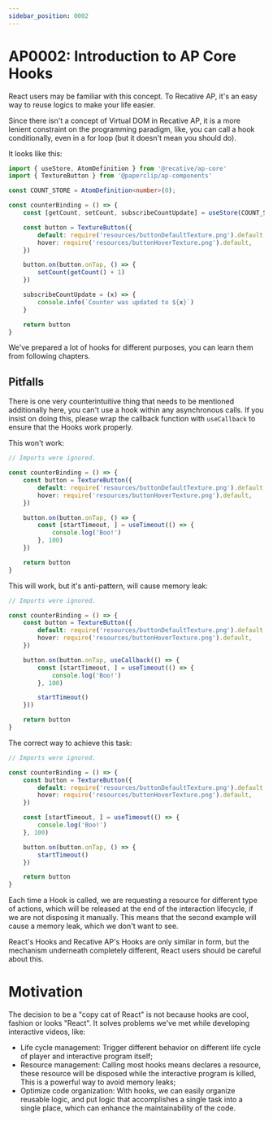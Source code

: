 ```yaml
---
sidebar_position: 0002
---
```


# AP0002: Introduction to AP Core Hooks

React users may be familiar with this concept. To Recative AP, it's an easy way to reuse
logics to make your life easier.

Since there isn't a concept of Virtual DOM in Recative AP, it is a more lenient
constraint on the programming paradigm, like, you can call a hook conditionally,
even in a for loop (but it doesn't mean you should do).

It looks like this:

```ts
import { useStore, AtomDefinition } from '@recative/ap-core'
import { TextureButton } from '@paperclip/ap-components'

const COUNT_STORE = AtomDefinition<number>(0);

const counterBinding = () => {
    const [getCount, setCount, subscribeCountUpdate] = useStore(COUNT_STORE)

    const button = TextureButton({
        default: require('resources/buttonDefaultTexture.png').default,
        hover: require('resources/buttonHoverTexture.png').default,
    })

    button.on(button.onTap, () => {
        setCount(getCount() + 1)
    })

    subscribeCountUpdate = (x) => {
        console.info(`Counter was updated to ${x}`)
    }

    return button
}
```

We've prepared a lot of hooks for different purposes, you can learn them from
following chapters.

## Pitfalls

There is one very counterintuitive thing that needs to be mentioned additionally
here, you can't use a hook within any asynchronous calls. If you insist on doing
this, please wrap the callback function with `useCallback` to ensure that the
Hooks work properly.

This won't work:

```ts
// Imports were ignored.

const counterBinding = () => {
    const button = TextureButton({
        default: require('resources/buttonDefaultTexture.png').default,
        hover: require('resources/buttonHoverTexture.png').default,
    })

    button.on(button.onTap, () => {
        const [startTimeout, ] = useTimeout(() => {
            console.log('Boo!')
        }, 100)
    })

    return button
}
```

This will work, but it's anti-pattern, will cause memory leak:

```ts
// Imports were ignored.

const counterBinding = () => {
    const button = TextureButton({
        default: require('resources/buttonDefaultTexture.png').default,
        hover: require('resources/buttonHoverTexture.png').default,
    })

    button.on(button.onTap, useCallback(() => {
        const [startTimeout, ] = useTimeout(() => {
            console.log('Boo!')
        }, 100)

        startTimeout()
    }))

    return button
}
```

The correct way to achieve this task:

```ts
// Imports were ignored.

const counterBinding = () => {
    const button = TextureButton({
        default: require('resources/buttonDefaultTexture.png').default,
        hover: require('resources/buttonHoverTexture.png').default,
    })

    const [startTimeout, ] = useTimeout(() => {
        console.log('Boo!')
    }, 100)

    button.on(button.onTap, () => {
        startTimeout()
    })

    return button
}
```

Each time a Hook is called, we are requesting a resource for different type of actions,
which will be released at the end of the interaction lifecycle, if we are not disposing
it manually. This means that the second example will cause a memory leak, which we don't
want to see.

React's Hooks and Recative AP's Hooks are only similar in form, but the mechanism
underneath completely different, React users should be careful about this.

# Motivation

The decision to be a "copy cat of React" is not because hooks are cool, fashion
or looks "React". It solves problems we've met while developing interactive
videos, like:

- Life cycle management: Trigger different behavior on different life cycle of player
  and interactive program itself;
- Resource management: Calling most hooks means declares a resource, these resource will
  be disposed while the interactive program is killed, This is a powerful way to avoid
  memory leaks;
- Optimize code organization: With hooks, we can easily organize reusable logic,
  and put logic that accomplishes a single task into a single place, which can
  enhance the maintainability of the code.
